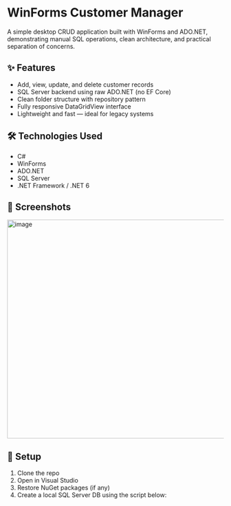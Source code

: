 # WinForms Customer Manager

A simple desktop CRUD application built with WinForms and ADO.NET, demonstrating manual SQL operations, clean architecture, and practical separation of concerns.

## ✨ Features

- Add, view, update, and delete customer records
- SQL Server backend using raw ADO.NET (no EF Core)
- Clean folder structure with repository pattern
- Fully responsive DataGridView interface
- Lightweight and fast — ideal for legacy systems

## 🛠️ Technologies Used

- C#
- WinForms
- ADO.NET
- SQL Server
- .NET Framework / .NET 6

## 📸 Screenshots

<img width="677" height="509" alt="image" src="https://github.com/user-attachments/assets/4546b353-d618-4274-b862-6e41b45de838" />


## 🚀 Setup

1. Clone the repo
2. Open in Visual Studio
3. Restore NuGet packages (if any)
4. Create a local SQL Server DB using the script below:
